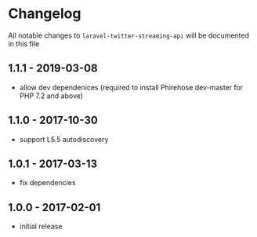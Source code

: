 # Changelog

All notable changes to `laravel-twitter-streaming-api` will be documented in this file

## 1.1.1 - 2019-03-08

- allow dev dependenices (required to install Phirehose dev-master for PHP 7.2 and above)

## 1.1.0 - 2017-10-30

- support L5.5 autodiscovery

## 1.0.1 - 2017-03-13

- fix dependencies

## 1.0.0 - 2017-02-01

- initial release
